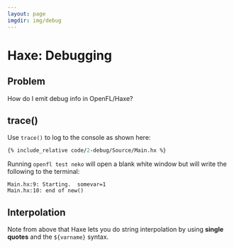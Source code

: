 ```yaml
---
layout: page
imgdir: img/debug
---
```


# Haxe: Debugging

## Problem

How do I emit debug info in OpenFL/Haxe?

## trace()

Use `trace()` to log to the console as shown here:

```haxe
{% include_relative code/2-debug/Source/Main.hx %}
```

Running `openfl test neko` will open a blank white window but will write the following to the terminal:

```
Main.hx:9: Starting.  somevar=1
Main.hx:10: end of new()
```

## Interpolation

Note from above that Haxe lets you do string interpolation by using **single quotes** and the `${varname}` syntax.
